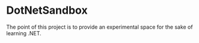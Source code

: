 # DotNetSandbox
The point of this project is to provide an experimental space for the sake of learning .NET.
